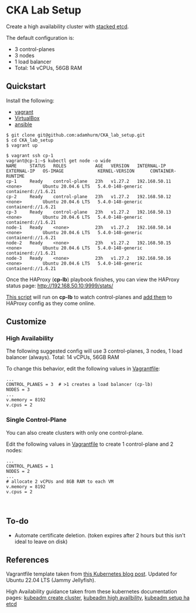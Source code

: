 # CKA Lab Setup

Create a high availability cluster with [stacked etcd](https://kubernetes.io/docs/setup/production-environment/tools/kubeadm/ha-topology/#stacked-etcd-topology).

The default configuration is:
- 3 control-planes
- 3 nodes
- 1 load balancer
- Total: 14 vCPUs, 56GB RAM

## Quickstart

Install the following:
- [vagrant](https://developer.hashicorp.com/vagrant/downloads)
- [VirtualBox](https://www.virtualbox.org/wiki/Linux_Downloads)
- [ansible](https://docs.ansible.com/ansible/latest/installation_guide/intro_installation.html)

```shell
$ git clone git@github.com:adamhurm/CKA_lab_setup.git
$ cd CKA_lab_setup
$ vagrant up
```

```shell
$ vagrant ssh cp-1
vagrant@cp-1:~$ kubectl get node -o wide
NAME     STATUS   ROLES           AGE   VERSION   INTERNAL-IP     EXTERNAL-IP   OS-IMAGE             KERNEL-VERSION      CONTAINER-RUNTIME
cp-1     Ready    control-plane   23h   v1.27.2   192.168.50.11   <none>        Ubuntu 20.04.6 LTS   5.4.0-148-generic   containerd://1.6.21
cp-2     Ready    control-plane   23h   v1.27.2   192.168.50.12   <none>        Ubuntu 20.04.6 LTS   5.4.0-148-generic   containerd://1.6.21
cp-3     Ready    control-plane   23h   v1.27.2   192.168.50.13   <none>        Ubuntu 20.04.6 LTS   5.4.0-148-generic   containerd://1.6.21
node-1   Ready    <none>          23h   v1.27.2   192.168.50.14   <none>        Ubuntu 20.04.6 LTS   5.4.0-148-generic   containerd://1.6.21
node-2   Ready    <none>          23h   v1.27.2   192.168.50.15   <none>        Ubuntu 20.04.6 LTS   5.4.0-148-generic   containerd://1.6.21
node-3   Ready    <none>          23h   v1.27.2   192.168.50.16   <none>        Ubuntu 20.04.6 LTS   5.4.0-148-generic   containerd://1.6.21
```
Once the HAProxy (**cp-lb**) playbook finishes, you can view the HAProxy status page: http://192.168.50.10:9999/stats/

[This script](ansible/scripts/ping-and-update.sh) will run on **cp-lb** to watch control-planes and [add them](ansible/scripts/update-haproxy-cfg.py) to HAProxy config as they come online.


## Customize

### High Availability
The following suggested config will use 3 control-planes, 3 nodes, 1 load balancer (always). Total: 14 vCPUs, 56GB RAM

To change this behavior, edit the following values in [Vagrantfile](./Vagrantfile):
```Vagrantfile
...
CONTROL_PLANES = 3  # >1 creates a load balancer (cp-lb)
NODES = 3
...
v.memory = 8192
v.cpus = 2
```


### Single Control-Plane
You can also create clusters with only one control-plane.

Edit the following values in [Vagrantfile](./Vagrantfile) to create 1 control-plane and 2 nodes:
```Vagrantfile
...
CONTROL_PLANES = 1
NODES = 2
...
# allocate 2 vCPUs and 8GB RAM to each VM
v.memory = 8192
v.cpus = 2
```

<br>


## To-do

 - Automate certificate deletion. (token expires after 2 hours but this isn't ideal to leave on disk)


## References

Vagrantfile template taken from [this Kubernetes blog post](https://kubernetes.io/blog/2019/03/15/kubernetes-setup-using-ansible-and-vagrant/). Updated for Ubuntu 22.04 LTS (Jammy Jellyfish).

High Availability guidance taken from these kubernetes documentation pages: [kubeadm create cluster](https://kubernetes.io/docs/setup/production-environment/tools/kubeadm/create-cluster-kubeadm/), [kubeadm high availbility](https://kubernetes.io/docs/setup/production-environment/tools/kubeadm/high-availability/), [kubeadm setup ha etcd](https://kubernetes.io/docs/setup/production-environment/tools/kubeadm/setup-ha-etcd-with-kubeadm/)
